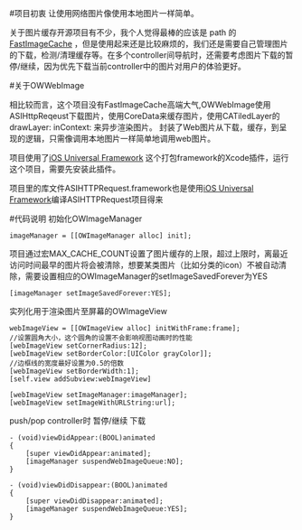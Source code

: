 #项目初衷
让使用网络图片像使用本地图片一样简单。

关于图片缓存开源项目有不少，我个人觉得最棒的应该是 path 的 
[FastImageCache](https://github.com/path/FastImageCache)
，但是使用起来还是比较麻烦的，我们还是需要自己管理图片的下载，检测/清理缓存等。在多个controller间导航时，还需要考虑图片下载的暂停/继续，因为优先下载当前controller中的图片对用户的体验更好。

#关于OWWebImage

相比较而言，这个项目没有FastImageCache高端大气,OWWebImage使用ASIHttpReqeust下载图片，使用CoreData来缓存图片，使用CATiledLayer的drawLayer: inContext: 来异步渲染图片。
封装了Web图片从下载，缓存，到呈现的逻辑，只需像调用本地图片一样简单地调用web图片。

项目使用了[iOS Universal Framework](https://github.com/kstenerud/iOS-Universal-Framework)
这个打包framework的Xcode插件，运行这个项目，需要先安装此插件。

项目里的库文件ASIHTTPRequest.framework也是使用[iOS Universal Framework](https://github.com/kstenerud/iOS-Universal-Framework)编译ASIHTTPRequest项目得来

#代码说明
初始化OWImageManager
	
	
	imageManager = [[OWImageManager alloc] init];
	
	
项目通过宏MAX_CACHE_COUNT设置了图片缓存的上限，超过上限时，离最近访问时间最早的图片将会被清除，想要某类图片（比如分类的icon）不被自动清除，需要设置相应的OWImageManager的setImageSavedForever为YES

	[imageManager setImageSavedForever:YES];
	
实列化用于渲染图片至屏幕的OWImageView
	
	webImageView = [[OWImageView alloc] initWithFrame:frame];
	//设置圆角大小，这个圆角的设置不会影响视图动画时的性能
    [webImageView setCornerRadius:12];
    [webImageView setBorderColor:[UIColor grayColor]];
    //边框线的宽度最好设置为0.5的倍数
    [webImageView setBorderWidth:1];
    [self.view addSubview:webImageView]
    
    [webImageView setImageManager:imageManager];
    [webImageView setImageWithURLString:url];
	

push/pop controller时 暂停/继续 下载

	- (void)viewDidAppear:(BOOL)animated
	{
    	[super viewDidAppear:animated];
    	[imageManager suspendWebImageQueue:NO];
	}

	- (void)viewDidDisappear:(BOOL)animated
	{
    	[super viewDidDisappear:animated];
    	[imageManager suspendWebImageQueue:YES];
	}




